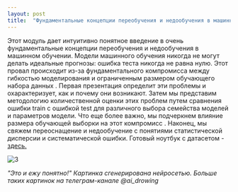 ```yaml
---
layout: post
title:  "Фундаментальные концепции переобучения и недообучения в машинном обучении."
---
```


Этот модуль дает интуитивно понятное введение в очень фундаментальные концепции переобучения и недообучения в машинном обучении.
Модели машинного обучения никогда не могут делать идеальные прогнозы: ошибка теста никогда не равна нулю. 
Этот провал происходит из-за фундаментального компромисса 
между гибкостью моделирования и ограниченным размером обучающего набора данных .
Первая презентация определит эти проблемы и охарактеризует, как и почему они возникают.
Затем мы представим методологию количественной оценки этих проблем путем сравнения ошибки train с ошибкой test для различного выбора семейства моделей и параметров 
модели. Что еще более важно, мы подчеркнем влияние размера обучающей выборки на этот компромисс .
Наконец, мы свяжем переоснащение и недообучение с понятиями статистической дисперсии и систематической ошибки.
Готовый ноутбук с датасетом - [здесь.](https://github.com/UzunDemir/SELECTING-THE-BEST-MODEL) 

![3](https://user-images.githubusercontent.com/94790150/217064448-2a1c9334-313e-4d25-89f0-2de816595645.png)
 
*"Это и ежу понятно!" Картинка сгенерирована нейросетью. Больше таких картинок на телеграм-канале @ai_drowing*
